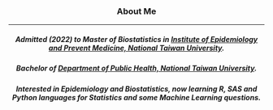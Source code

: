 <h3 align=center>About Me</h3>

---
<h5 align=center>Admitted (2022) to Master of Biostatistics in <a href="http://epm.ntu.edu.tw/web/index/index.jsp?lang=en">Institute of Epidemiology and Prevent Medicine, National Taiwan University</a>.</h5>
<h5 align=center>Bachelor of <a href="http://dph.ntu.edu.tw/web/index/index.jsp?lang=en">Department of Public Health, National Taiwan University</a>.</h5>
<h5 align=center>Interested in Epidemiology and Biostatistics, now learning R, SAS and Python languages for Statistics and some Machine Learning questions.</h5>
